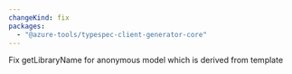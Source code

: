 ```yaml
---
changeKind: fix
packages:
  - "@azure-tools/typespec-client-generator-core"
---
```


Fix getLibraryName for anonymous model which is derived from template
